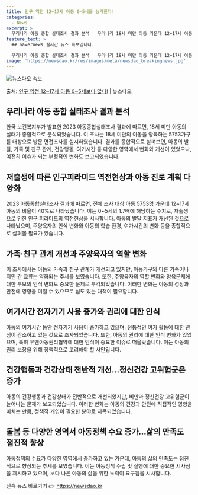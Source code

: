 ```yaml
---
title: 인구 역전 12~17세 아동 0~5세를 능가한다!
categories:
  - News
excerpt: >
  우리나라 아동 종합 실태조사 결과 분석   우리나라 18세 미만 아동 가운데 12~17세 아동이 0~5세의 …
feature_text: >
  ## navernews 실시간 뉴스 속보입니다.

  우리나라 아동 종합 실태조사 결과 분석   우리나라 18세 미만 아동 가운데 12~17세 아동이 0~5세의 …
image: 'https://newsdao.kr/res/images/meta/newsdao_breakingnews.jpg'
---
```


![뉴스다오 속보](https://newsdao.kr/res/images/meta/newsdao_breakingnews.jpg)

<p>출처: <a href="https://newsdao.kr/4133" rel="dofollow">인구 역전 12~17세 아동 0~5세보다 많다!</a> | 뉴스다오</p>

<h2 data-ke-size="size26">우리나라 아동 종합 실태조사 결과 분석</h2>
한국 보건복지부가 발표한 2023 아동종합실태조사 결과에 따르면, 18세 미만 아동의 실태가 종합적으로 분석되었습니다. 이 조사는 18세 미만의 아동을 양육하는 5753가구를 대상으로 방문 면접조사를 실시하였습니다. 결과를 종합적으로 살펴보면, 아동의 발달, 가족 및 친구 관계, 건강행동, 여가시간 등 다양한 영역에서 변화와 개선이 있었으나, 여전히 이슈가 되는 부정적인 변화도 보고되었습니다.

<h2 data-ke-size="size26">저출생에 따른 인구피라미드 역전현상과 아동 진로 계획 다양화</h2>
2023 아동종합실태조사 결과에 따르면, 전체 조사 대상 아동 5753명 가운데 12~17세 아동의 비율이 40%로 나타났습니다. 이는 0~5세의 1.7배에 해당하는 수치로, 저출생으로 인한 인구 피라미드의 역전현상을 시사합니다. 아동의 발달 지표가 개선된 것으로 나타났으며, 주양육자의 인식 변화와 아동의 학습 환경, 여가시간의 변화 등을 종합적으로 살펴볼 필요가 있습니다.

<h2 data-ke-size="size26">가족·친구 관계 개선과 주양육자의 역할 변화</h2>
이 조사에서는 아동의 가족과 친구 관계가 개선되고 있지만, 아동가구와 다른 가족이나 지인 간 교류는 약화되는 추세를 보였습니다. 또한, 주양육자의 역할 변화와 양육문제에 대한 부모의 인식 변화도 중요한 문제로 부각되었습니다. 이러한 변화는 아동의 성장과 안전에 영향을 미칠 수 있으므로 심도 있는 대책이 필요합니다.

<h2 data-ke-size="size26">여가시간 전자기기 사용 증가와 권리에 대한 인식</h2>
아동의 여가시간 동안 전자기기 사용이 증가하고 있으며, 전통적인 여가 활동에 대한 관심이 감소하고 있는 것으로 조사되었습니다. 또한, 아동의 권리에 대한 인식 변화가 있었으며, 특히 유엔아동권리협약에 대한 인식이 중요한 이슈로 떠올랐습니다. 이는 아동의 권리 보장을 위해 정책적으로 고려해야 할 사안입니다.

<h2 data-ke-size="size26">건강행동과 건강상태 전반적 개선…정신건강 고위험군은 증가</h2>
아동의 건강행동과 건강상태가 전반적으로 개선되었지만, 비만과 정신건강 고위험군이 늘어나는 문제가 보고되었습니다. 이러한 변화는 아동의 건강과 안전에 직접적인 영향을 미치는 만큼, 정책적 개입이 필요한 분야로 지목되었습니다.

<h2 data-ke-size="size26">돌봄 등 다양한 영역서 아동정책 수요 증가…삶의 만족도 점진적 향상</h2>
아동정책의 수요가 다양한 영역에서 증가하고 있는 가운데, 아동의 삶의 만족도는 점진적으로 향상되는 추세를 보였습니다. 이는 아동정책 수립 및 실행에 대한 중요한 시사점을 제시하고 있으며, 보다 나은 아동의 삶을 위한 노력이 요구됨을 시사합니다. 

신속 뉴스 바로가기 👉 <a href="https://newsdao.kr" rel="dofollow">https://newsdao.kr</a>


